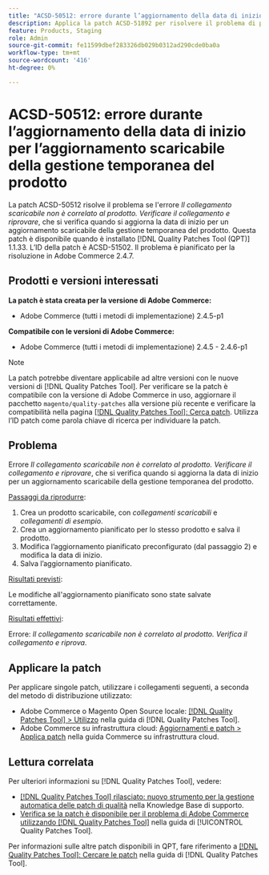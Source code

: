 ```yaml
---
title: "ACSD-50512: errore durante l’aggiornamento della data di inizio per un aggiornamento scaricabile della gestione temporanea del prodotto"
description: Applica la patch ACSD-51892 per risolvere il problema di prestazioni di Adobe Commerce, se l’errore *Il collegamento scaricabile non è relativo al prodotto.Verifica il collegamento e riprova*, si verifica quando si aggiorna la data di inizio di un aggiornamento della gestione temporanea del prodotto scaricabile.
feature: Products, Staging
role: Admin
source-git-commit: fe11599dbef283326db029b0312ad290cde0ba0a
workflow-type: tm+mt
source-wordcount: '416'
ht-degree: 0%

---
```


# ACSD-50512: errore durante l’aggiornamento della data di inizio per l’aggiornamento scaricabile della gestione temporanea del prodotto

La patch ACSD-50512 risolve il problema se l&#39;errore *Il collegamento scaricabile non è correlato al prodotto. Verificare il collegamento e riprovare*, che si verifica quando si aggiorna la data di inizio per un aggiornamento scaricabile della gestione temporanea del prodotto. Questa patch è disponibile quando è installato [!DNL Quality Patches Tool (QPT)] 1.1.33. L’ID della patch è ACSD-51502. Il problema è pianificato per la risoluzione in Adobe Commerce 2.4.7.

## Prodotti e versioni interessati

**La patch è stata creata per la versione di Adobe Commerce:**

* Adobe Commerce (tutti i metodi di implementazione) 2.4.5-p1

**Compatibile con le versioni di Adobe Commerce:**

* Adobe Commerce (tutti i metodi di implementazione) 2.4.5 - 2.4.6-p1

>[!NOTE]
>
>La patch potrebbe diventare applicabile ad altre versioni con le nuove versioni di [!DNL Quality Patches Tool]. Per verificare se la patch è compatibile con la versione di Adobe Commerce in uso, aggiornare il pacchetto `magento/quality-patches` alla versione più recente e verificare la compatibilità nella pagina [[!DNL Quality Patches Tool]: Cerca patch](https://experienceleague.adobe.com/tools/commerce-quality-patches/index.html?lang=it). Utilizza l’ID patch come parola chiave di ricerca per individuare la patch.

## Problema

Errore *Il collegamento scaricabile non è correlato al prodotto. Verificare il collegamento e riprovare*, che si verifica quando si aggiorna la data di inizio per un aggiornamento scaricabile della gestione temporanea del prodotto.

<u>Passaggi da riprodurre</u>:

1. Crea un prodotto scaricabile, con *collegamenti scaricabili* e *collegamenti di esempio*.
1. Crea un aggiornamento pianificato per lo stesso prodotto e salva il prodotto.
1. Modifica l’aggiornamento pianificato preconfigurato (dal passaggio 2) e modifica la data di inizio.
1. Salva l’aggiornamento pianificato.

<u>Risultati previsti</u>:

Le modifiche all&#39;aggiornamento pianificato sono state salvate correttamente.

<u>Risultati effettivi</u>:

Errore: *Il collegamento scaricabile non è correlato al prodotto. Verifica il collegamento e riprova*.

## Applicare la patch

Per applicare singole patch, utilizzare i collegamenti seguenti, a seconda del metodo di distribuzione utilizzato:

* Adobe Commerce o Magento Open Source locale: [[!DNL Quality Patches Tool] > Utilizzo](/help/tools/quality-patches-tool/usage.md) nella guida di [!DNL Quality Patches Tool].
* Adobe Commerce su infrastruttura cloud: [Aggiornamenti e patch > Applica patch](https://experienceleague.adobe.com/docs/commerce-cloud-service/user-guide/develop/upgrade/apply-patches.html?lang=it) nella guida Commerce su infrastruttura cloud.

## Lettura correlata

Per ulteriori informazioni su [!DNL Quality Patches Tool], vedere:

* [[!DNL Quality Patches Tool] rilasciato: nuovo strumento per la gestione automatica delle patch di qualità](https://experienceleague.adobe.com/it/docs/commerce-knowledge-base/kb/announcements/commerce-announcements/magento-quality-patches-released-new-tool-to-self-serve-quality-patches) nella Knowledge Base di supporto.
* [Verifica se la patch è disponibile per il problema di Adobe Commerce utilizzando  [!DNL Quality Patches Tool]](/help/tools/quality-patches-tool/patches-available-in-qpt/check-patch-for-magento-issue-with-magento-quality-patches.md) nella guida di [!UICONTROL Quality Patches Tool].


Per informazioni sulle altre patch disponibili in QPT, fare riferimento a [[!DNL Quality Patches Tool]: Cercare le patch](https://experienceleague.adobe.com/tools/commerce-quality-patches/index.html?lang=it) nella guida di [!DNL Quality Patches Tool].
